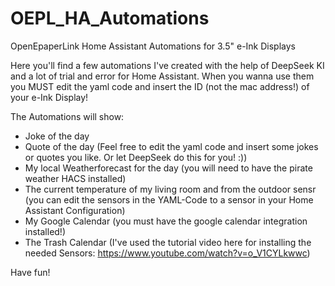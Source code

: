 # OEPL_HA_Automations
OpenEpaperLink Home Assistant Automations for 3.5" e-Ink Displays

Here you'll find a few automations I've created with the help of DeepSeek KI and a lot of trial and error for Home Assistant. 
When you wanna use them you MUST edit the yaml code and insert the ID (not the mac address!) of your e-Ink Display!

The Automations will show:

- Joke of the day
- Quote of the day (Feel free to edit the yaml code and insert some jokes or quotes you like. Or let DeepSeek do this for you! :))
- My local Weatherforecast for the day (you will need to have the pirate weather HACS installed)
- The current temperature of my living room and from the outdoor sensr (you can edit the sensors in the YAML-Code to a sensor in your Home Assistant Configuration)
- My Google Calendar (you must have the google calendar integration installed!)
- The Trash Calendar
(I've used the tutorial video here for installing the needed Sensors: https://www.youtube.com/watch?v=o_V1CYLkwwc)

Have fun!
